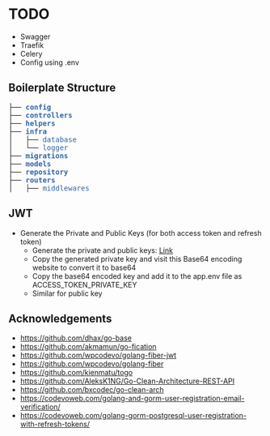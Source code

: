 # TODO

- Swagger
  <!-- - Cookie -->
  <!-- - Session using redis -->
- Traefik
- Celery
- Config using .env

## Boilerplate Structure

<pre>├── <font color="#3465A4"><b>config</b></font>
├── <font color="#3465A4"><b>controllers</b></font>
├── <font color="#3465A4"><b>helpers</b></font>
├── <font color="#3465A4"><b>infra</b></font>
│   ├── <font color="#3465A4">database</font>
│   └── <font color="#3465A4">logger</font>
├── <font color="#3465A4"><b>migrations</b></font>
├── <font color="#3465A4"><b>models</b></font>
├── <font color="#3465A4"><b>repository</b></font>
├── <font color="#3465A4"><b>routers</b></font>
│   ├── <font color="#3465A4">middlewares</font>
</pre>

## JWT

- Generate the Private and Public Keys (for both access token and refresh token)
  - Generate the private and public keys: [Link](https://travistidwell.com/jsencrypt/demo/)
  - Copy the generated private key and visit this Base64 encoding website to convert it to base64
  - Copy the base64 encoded key and add it to the app.env file as ACCESS_TOKEN_PRIVATE_KEY
  - Similar for public key

## Acknowledgements

- https://github.com/dhax/go-base
- https://github.com/akmamun/go-fication
- https://github.com/wpcodevo/golang-fiber-jwt
- https://github.com/wpcodevo/golang-fiber
- https://github.com/kienmatu/togo
- https://github.com/AleksK1NG/Go-Clean-Architecture-REST-API
- https://github.com/bxcodec/go-clean-arch
- https://codevoweb.com/golang-and-gorm-user-registration-email-verification/
- https://codevoweb.com/golang-gorm-postgresql-user-registration-with-refresh-tokens/
